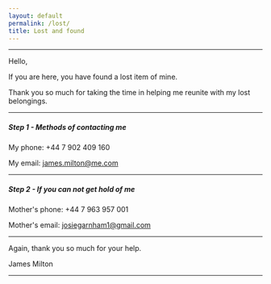 ```yaml
---
layout: default
permalink: /lost/
title: Lost and found
---
```


---

Hello,

If you are here, you have found a lost item of mine.

Thank you so much for taking the time in helping me reunite with my lost belongings.

---

##### Step 1 - Methods of contacting me
My phone: +44 7 902 409 160

My email: [james.milton@me.com](mailto:james.milton@me.com)

---

##### Step 2 - If you can not get hold of me
Mother's phone: +44 7 963 957 001

Mother's email: [josiegarnham1@gmail.com](mailto:josiegarnham1@gmail.com)

---

Again, thank you so much for your help.

James Milton

---


<div id="google_translate_element"></div><script type="text/javascript">
function googleTranslateElementInit() {
  new google.translate.TranslateElement({pageLanguage: 'en', layout: google.translate.TranslateElement.InlineLayout.SIMPLE, gaTrack: true, gaId: 'UA-47742897-8'}, 'google_translate_element');
}
</script><script type="text/javascript" src="//translate.google.com/translate_a/element.js?cb=googleTranslateElementInit"></script>